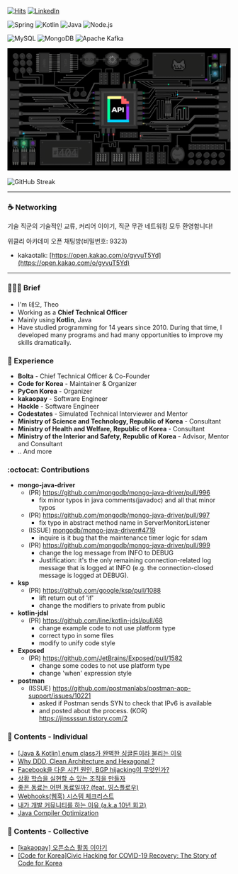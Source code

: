 [![Hits](https://hits.seeyoufarm.com/api/count/incr/badge.svg?url=https%3A%2F%2Fgithub.com%2Fheli-os)](https://hits.seeyoufarm.com)
[![LinkedIn](https://img.shields.io/badge/LinkedIn-0077b5?style=flat-square&logo=linkedin&logoColor=white&link=https://www.linkedin.com/in/taeyang-jin/)](https://www.linkedin.com/in/taeyang-jin/)
<!--
[![Resume](https://img.shields.io/badge/Resume-orange?style=flat-square&logo=Awesome%20Lists&logoColor=black)](https://resume.dataportal.kr)
-->

![Spring](https://img.shields.io/badge/-Spring-6DB33F?style=for-the-badge&logo=Spring&logoColor=white)
![Kotlin](https://img.shields.io/badge/Kotlin-B75EA4?style=for-the-badge&logo=kotlin&logoColor=F6891F)
![Java](https://img.shields.io/badge/JAVA-007396?style=for-the-badge&logo=java&logoColor=white)
![Node.js](https://img.shields.io/badge/Node.js-339933?style=for-the-badge&logo=Node.js&logoColor=white)


![MySQL](https://img.shields.io/badge/MySQL-4479A1?style=for-the-badge&logo=MySQL&logoColor=fff)
![MongoDB](https://img.shields.io/badge/MongoDB-47A248?style=for-the-badge&logo=MongoDB&logoColor=fff)
![Apache Kafka](https://img.shields.io/badge/Apache%20Kafka-231F20?style=for-the-badge&logo=Apache%20Kafka&logoColor=white)


<a href="https://github.com/heli-os">
  <img src="./static/hero-image.gif" width="640"/>
</a>

<!--
![Github Stats](https://github-readme-stats.vercel.app/api?username=heli-os&show_icons=true)
<a href="https://opgc.me/#/users/heli-os" target="_blank"><img src="https://api.opgc.me/githubs/users/heli-os/tag/?theme=basic" /></a>
-->

<!--[![Solved.ac profile](http://mazassumnida.wtf/api/mini/generate_badge?boj=ssun)](https://solved.ac/ssun)-->

![GitHub Streak](https://github-readme-streak-stats.herokuapp.com?user=heli-os&t=1)

---

### ☕️ Networking
기술 직군의 기술적인 교류, 커리어 이야기, 직군 무관 네트워킹 모두 환영합니다!

위클리 아카데미 오픈 채팅방(비밀번호: 9323)

- kakaotalk: [https://open.kakao.com/o/gyvuT5Yd](https://open.kakao.com/o/gyvuT5Yd)

---

### 💁🏻‍♂️ Brief
- I'm 테오, Theo
- Working as a **Chief Technical Officer**
- Mainly using **Kotlin**, Java
- Have studied programming for 14 years since 2010. During that time, I developed many programs and had many opportunities to improve my skills dramatically.

### 💼 Experience
- **Bolta** - Chief Technical Officer & Co-Founder
- **Code for Korea** - Maintainer & Organizer
- **PyCon Korea** - Organizer
- **kakaopay** - Software Engineer
- **Hackle** - Software Engineer
- **Codestates** - Simulated Technical Interviewer and Mentor
- **Ministry of Science and Technology, Republic of Korea** - Consultant
- **Ministry of Health and Welfare, Republic of Korea** - Consultant
- **Ministry of the Interior and Safety, Republic of Korea** - Advisor, Mentor and Consultant
- .. And more

### :octocat: Contributions
- **mongo-java-driver**
  - (PR) https://github.com/mongodb/mongo-java-driver/pull/996
    - fix minor typos in java comments(javadoc) and all that minor typos
  - (PR) https://github.com/mongodb/mongo-java-driver/pull/997
    - fix typo in abstract method name in ServerMonitorListener
  - (ISSUE) [mongodb/mongo-java-driver#4719](https://jira.mongodb.org/browse/JAVA-4719)
    - inquire is it bug that the maintenance timer logic for sdam
  - (PR) https://github.com/mongodb/mongo-java-driver/pull/999
    - change the log message from INFO to DEBUG
    - Justification: it's the only remaining connection-related log message that is logged at INFO (e.g. the connection-closed message is logged at DEBUG).
- **ksp**
  - (PR) https://github.com/google/ksp/pull/1088
    - lift return out of 'if'
    - change the modifiers to private from public 
- **kotlin-jdsl**
  - (PR) https://github.com/line/kotlin-jdsl/pull/68
    - change example code to not use platform type
    - correct typo in some files
    - modify to unify code style
- **Exposed**
  - (PR) https://github.com/JetBrains/Exposed/pull/1582
    - change some codes to not use platform type
    - change 'when' expression style
- **postman**
  - (ISSUE) https://github.com/postmanlabs/postman-app-support/issues/10221
    - asked if Postman sends SYN to check that IPv6 is available
    - and posted about the process. (KOR) https://jinssssun.tistory.com/2

### 📄 Contents - Individual
- [[Java & Kotlin] enum class가 완벽한 싱글톤이라 불리는 이유](https://jinssssun.tistory.com/54)
- [Why DDD, Clean Architecture and Hexagonal ?](https://dataportal.kr/Why-DDD-Clean-Architecture-and-Hexagonal/)
- [Facebook을 다운 시킨 원인, BGP hijacking이 무엇인가?](https://jinssssun.tistory.com/14)
- [상황 학습을 실현할 수 있는 조직을 만들자](https://jinssssun.tistory.com/31)
- [좋은 동료는 어떤 동료일까? (feat. 띵스플로우)](https://jinssssun.tistory.com/30)
- [Webhooks(웹훅) 시스템 체크리스트](https://dataportal.kr/Webhooks(%EC%9B%B9%ED%9B%85)-%EC%8B%9C%EC%8A%A4%ED%85%9C-%EC%B2%B4%ED%81%AC%EB%A6%AC%EC%8A%A4%ED%8A%B8/)
- [내가 개발 커뮤니티를 하는 이유 (a.k.a 10년 회고)](https://jinssssun.tistory.com/89)
- [Java Compiler Optimization](https://dataportal.kr/Java-Compiler-Optimization/)

### 📜 Contents - Collective
- [[kakaopay] 오픈소스 활동 이야기](https://tech.kakaopay.com/post/junior-opensource)
- [[Code for Korea]Civic Hacking for COVID-19 Recovery: The Story of Code for Korea](https://codeforall.org/2022/09/06/civic-hacking-for-covid-19-recovery-the-story-of-code-for-korea)
